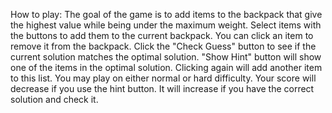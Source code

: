 How to play:
The goal of the game is to add items to the backpack that give the highest value while being under the maximum weight.
Select items with the buttons to add them to the current backpack.
You can click an item to remove it from the backpack.
Click the "Check Guess" button to see if the current solution matches the optimal solution.
"Show Hint" button will show one of the items in the optimal solution. Clicking again will add another item to this list.
You may play on either normal or hard difficulty.
Your score will decrease if you use the hint button. It will increase if you have the correct solution and check it.